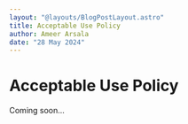 ```yaml
---
layout: "@layouts/BlogPostLayout.astro"
title: Acceptable Use Policy
author: Ameer Arsala
date: "28 May 2024"
---
```

# Acceptable Use Policy

Coming soon...
